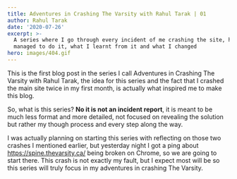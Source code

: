 ```yaml
---
title: Adventures in Crashing The Varsity with Rahul Tarak | 01
author: Rahul Tarak
date: '2020-07-26'
excerpt: >-
  A series where I go through every incident of me crashing the site, how I
  managed to do it, what I learnt from it and what I changed
hero: images/404.gif
---
```

This is the first blog post in the series I call Adventures in Crashing The Varsity with Rahul Tarak, the idea for this series and the fact that I crashed the main site twice in my first month, is actually what inspired me to make this blog.

So, what is this series? **No it is not an incident report**, it is meant to be much less format and more detailed, not focused on revealing the solution but rather my though process and every step along the way.  

I was actually planning on starting this series with reflecting on those two crashes I mentioned earlier, but yesterday night I got a ping about <https://spine.thevarsity.ca/> being broken on Chrome, so we are going to start there. This crash is not exactly my fault, but I expect most will be so this series will truly focus in my adventures in crashing The Varsity.
